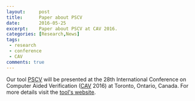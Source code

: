 ```yaml
---
layout:     post
title:      Paper about PSCV
date:       2016-05-25
excerpt:    Paper about PSCV at CAV 2016.
categories: [Research,News]
tags:
 - research
 - conference
 - CAV
comments: true
---
```


Our tool [PSCV][1] will be presented at the 28th International Conference on Computer 
Aided Verification ([CAV][2] 2016) at Toronto, Ontario, Canada. For more details visit 
the [tool's website][1].

[1]: https://project.inria.fr/pscv/
[2]: http://i-cav.org/2016/